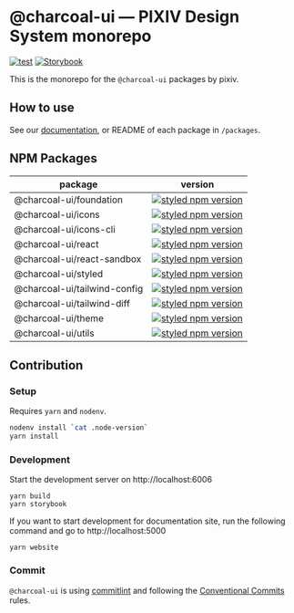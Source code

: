 # @charcoal-ui ― PIXIV Design System monorepo

[![test](https://github.com/pixiv/charcoal/actions/workflows/test.yml/badge.svg)](https://github.com/pixiv/charcoal/actions/workflows/test.yml)
[![Storybook](./.storybook/badge.svg)](https://pixiv.github.io/charcoal)

This is the monorepo for the `@charcoal-ui` packages by pixiv.

## How to use

See our [documentation](https://charcoal-web.pixiv.design/), or README of each package in `/packages`.

## NPM Packages

| package                      | version                                                                                                                                        |
| ---------------------------- | ---------------------------------------------------------------------------------------------------------------------------------------------- |
| @charcoal-ui/foundation      | [![styled npm version](https://img.shields.io/npm/v/@charcoal-ui/foundation)](https://www.npmjs.com/package/@charcoal-ui/foundation)           |
| @charcoal-ui/icons           | [![styled npm version](https://img.shields.io/npm/v/@charcoal-ui/icons)](https://www.npmjs.com/package/@charcoal-ui/icons)                     |
| @charcoal-ui/icons-cli       | [![styled npm version](https://img.shields.io/npm/v/@charcoal-ui/icons-cli)](https://www.npmjs.com/package/@charcoal-ui/icons-cli)             |
| @charcoal-ui/react           | [![styled npm version](https://img.shields.io/npm/v/@charcoal-ui/react)](https://www.npmjs.com/package/@charcoal-ui/react)                     |
| @charcoal-ui/react-sandbox   | [![styled npm version](https://img.shields.io/npm/v/@charcoal-ui/react-sandbox)](https://www.npmjs.com/package/@charcoal-ui/react-sandbox)     |
| @charcoal-ui/styled          | [![styled npm version](https://img.shields.io/npm/v/@charcoal-ui/styled)](https://www.npmjs.com/package/@charcoal-ui/styled)                   |
| @charcoal-ui/tailwind-config | [![styled npm version](https://img.shields.io/npm/v/@charcoal-ui/tailwind-config)](https://www.npmjs.com/package/@charcoal-ui/tailwind-config) |
| @charcoal-ui/tailwind-diff   | [![styled npm version](https://img.shields.io/npm/v/@charcoal-ui/tailwind-diff)](https://www.npmjs.com/package/@charcoal-ui/tailwind-diff)     |
| @charcoal-ui/theme           | [![styled npm version](https://img.shields.io/npm/v/@charcoal-ui/theme)](https://www.npmjs.com/package/@charcoal-ui/theme)                     |
| @charcoal-ui/utils           | [![styled npm version](https://img.shields.io/npm/v/@charcoal-ui/utils)](https://www.npmjs.com/package/@charcoal-ui/utils)                     |

## Contribution

### Setup

Requires `yarn` and `nodenv`.

```sh
nodenv install `cat .node-version`
yarn install
```

### Development

Start the development server on http://localhost:6006

```
yarn build
yarn storybook
```

If you want to start development for documentation site, run the following command and go to http://localhost:5000

```
yarn website
```

### Commit

`@charcoal-ui` is using [commitlint](https://github.com/conventional-changelog/commitlint) and following the [Conventional Commits](https://www.conventionalcommits.org/ja/v1.0.0/) rules.

